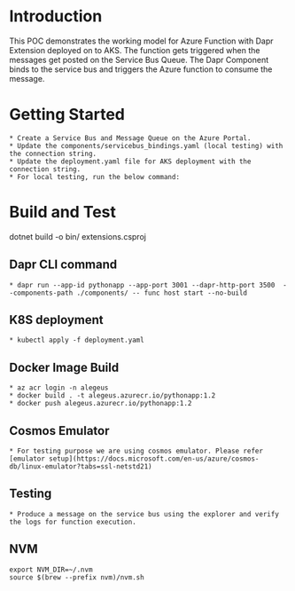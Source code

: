 # Introduction 

This POC demonstrates the working model for Azure Function with Dapr Extension deployed on to AKS. The function gets triggered when the messages get posted on the Service Bus Queue. The Dapr Component binds to the service bus and triggers the Azure function to consume the message. 

# Getting Started

    * Create a Service Bus and Message Queue on the Azure Portal.
    * Update the components/servicebus_bindings.yaml (local testing) with the connection string.
    * Update the deployment.yaml file for AKS deployment with the connection string.
    * For local testing, run the below command:

# Build and Test

dotnet build -o bin/ extensions.csproj

## Dapr CLI command
    * dapr run --app-id pythonapp --app-port 3001 --dapr-http-port 3500  --components-path ./components/ -- func host start --no-build

## K8S deployment

    * kubectl apply -f deployment.yaml

## Docker Image Build
    * az acr login -n alegeus
    * docker build . -t alegeus.azurecr.io/pythonapp:1.2
    * docker push alegeus.azurecr.io/pythonapp:1.2    

## Cosmos Emulator
    * For testing purpose we are using cosmos emulator. Please refer [emulator setup](https://docs.microsoft.com/en-us/azure/cosmos-db/linux-emulator?tabs=ssl-netstd21)

## Testing

    * Produce a message on the service bus using the explorer and verify the logs for function execution.

## NVM 
    export NVM_DIR=~/.nvm
    source $(brew --prefix nvm)/nvm.sh